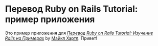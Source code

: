 # Перевод Ruby on Rails Tutorial: пример приложения

Это пример приложения для
[*Перевод Ruby on Rails Tutorial: Изучение Rails на Примерах*](http://railstutorial.org/)
by [Майкл Хартл](http://michaelhartl.com/).
Привет!